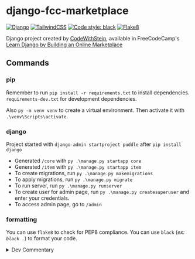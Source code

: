 # django-fcc-marketplace

[![Django](https://img.shields.io/badge/django-%23092E20.svg?style=flat&logo=django&logoColor=white)](https://www.djangoproject.com/)
[![TailwindCSS](https://img.shields.io/badge/tailwindcss-%2338B2AC.svg?style=flat&logo=tailwind-css&logoColor=white)](https://tailwindcss.com/)
[![Code style: black](https://img.shields.io/badge/code%20style-black-000000.svg)](https://github.com/psf/black)
[![Flake8](https://img.shields.io/badge/flake8-221e57?style=flat&logo=python&logoColor=17acc0)](https://flake8.pycqa.org/en/latest/)

Django project created by [CodeWithStein](https://www.youtube.com/c/CodeWithStein), available in FreeCodeCamp's [Learn Django by Building an Online Marketplace](https://youtu.be/ZxMB6Njs3ck)

## Commands

### pip

Remember to run `pip install -r requirements.txt` to install dependencies. `requirements-dev.txt` for development dependencies.

Also ``py -m venv venv`` to create a virtual environment. Then activate it with ``.\venv\Scripts\activate``.

### django

Project started with `django-admin startproject puddle` after `pip install django`

- Generated `/core` with `py .\manage.py startapp core`
- Generated `/item` with `py .\manage.py startapp item`
- To create migrations, run `py .\manage.py makemigrations`
- To apply migrations, run `py .\manage.py migrate`
- To run server, run `py .\manage.py runserver`
- To create user for admin page, run `py .\manage.py createsuperuser` and enter your credentials.
- To access admin page, go to `/admin`

### formatting

You can use `flake8` to check for PEP8 compliance.
You can use `black` (*ex: `black .`*) to format your code.

<details><summary>Dev Commentary</summary>

First time messing with Django. This repository is just a way to say that I know something of this framework. 😐

The tutorial's title says "Python Tutorial for Beginners". That's funny.

Video timestamp: **1:40:00**

</details>
